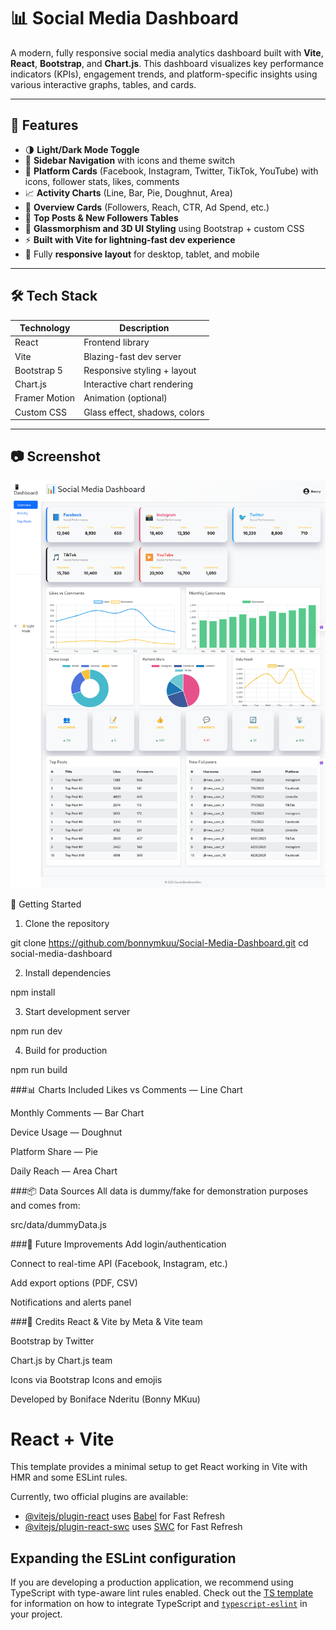 # 📊 Social Media Dashboard

A modern, fully responsive social media analytics dashboard built with **Vite**, **React**, **Bootstrap**, and **Chart.js**. This dashboard visualizes key performance indicators (KPIs), engagement trends, and platform-specific insights using various interactive graphs, tables, and cards.

---

## 🚀 Features

- 🌗 **Light/Dark Mode Toggle**
- 🧩 **Sidebar Navigation** with icons and theme switch
- 📱 **Platform Cards** (Facebook, Instagram, Twitter, TikTok, YouTube) with icons, follower stats, likes, comments
- 📈 **Activity Charts** (Line, Bar, Pie, Doughnut, Area)
- 🧮 **Overview Cards** (Followers, Reach, CTR, Ad Spend, etc.)
- 📝 **Top Posts & New Followers Tables**
- 🧊 **Glassmorphism and 3D UI Styling** using Bootstrap + custom CSS
- ⚡ **Built with Vite for lightning-fast dev experience**
- 📱 Fully **responsive layout** for desktop, tablet, and mobile

---

## 🛠️ Tech Stack

| Technology      | Description                       |
|-----------------|-----------------------------------|
| React           | Frontend library                  |
| Vite            | Blazing-fast dev server           |
| Bootstrap 5     | Responsive styling + layout       |
| Chart.js        | Interactive chart rendering       |
| Framer Motion   | Animation (optional)              |
| Custom CSS      | Glass effect, shadows, colors     |

---

## 📷 Screenshot


![Dashboard Preview](./smdash.png)

🧪 Getting Started
1. Clone the repository

git clone https://github.com/bonnymkuu/Social-Media-Dashboard.git
cd social-media-dashboard

2. Install dependencies

npm install

3. Start development server

npm run dev

4. Build for production

npm run build

###📊 Charts Included
Likes vs Comments — Line Chart

Monthly Comments — Bar Chart

Device Usage — Doughnut

Platform Share — Pie

Daily Reach — Area Chart

###📦 Data Sources
All data is dummy/fake for demonstration purposes and comes from:

src/data/dummyData.js

###🧠 Future Improvements
Add login/authentication

Connect to real-time API (Facebook, Instagram, etc.)

Add export options (PDF, CSV)

Notifications and alerts panel

###🙌 Credits
React & Vite by Meta & Vite team

Bootstrap by Twitter

Chart.js by Chart.js team

Icons via Bootstrap Icons and emojis

Developed by Boniface Nderitu (Bonny MKuu)

# React + Vite

This template provides a minimal setup to get React working in Vite with HMR and some ESLint rules.

Currently, two official plugins are available:

- [@vitejs/plugin-react](https://github.com/vitejs/vite-plugin-react/blob/main/packages/plugin-react) uses [Babel](https://babeljs.io/) for Fast Refresh
- [@vitejs/plugin-react-swc](https://github.com/vitejs/vite-plugin-react/blob/main/packages/plugin-react-swc) uses [SWC](https://swc.rs/) for Fast Refresh

## Expanding the ESLint configuration

If you are developing a production application, we recommend using TypeScript with type-aware lint rules enabled. Check out the [TS template](https://github.com/vitejs/vite/tree/main/packages/create-vite/template-react-ts) for information on how to integrate TypeScript and [`typescript-eslint`](https://typescript-eslint.io) in your project.

